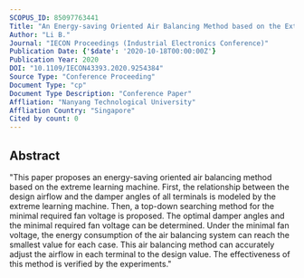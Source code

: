 ```yaml
---
SCOPUS_ID: 85097763441
Title: "An Energy-saving Oriented Air Balancing Method based on the Extreme Learning Machine"
Author: "Li B."
Journal: "IECON Proceedings (Industrial Electronics Conference)"
Publication Date: {'$date': '2020-10-18T00:00:00Z'}
Publication Year: 2020
DOI: "10.1109/IECON43393.2020.9254384"
Source Type: "Conference Proceeding"
Document Type: "cp"
Document Type Description: "Conference Paper"
Affliation: "Nanyang Technological University"
Affliation Country: "Singapore"
Cited by count: 0
---
```


## Abstract
"This paper proposes an energy-saving oriented air balancing method based on the extreme learning machine. First, the relationship between the design airflow and the damper angles of all terminals is modeled by the extreme learning machine. Then, a top-down searching method for the minimal required fan voltage is proposed. The optimal damper angles and the minimal required fan voltage can be determined. Under the minimal fan voltage, the energy consumption of the air balancing system can reach the smallest value for each case. This air balancing method can accurately adjust the airflow in each terminal to the design value. The effectiveness of this method is verified by the experiments."

